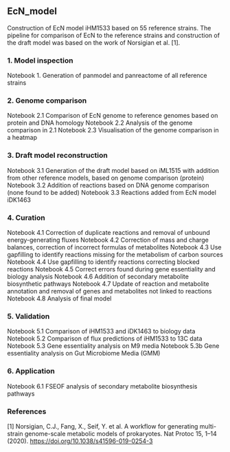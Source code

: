 ## EcN_model

Construction of EcN model iHM1533 based on 55 reference strains. The pipeline for comparison of EcN to the reference strains and construction of the draft model was based on the work of Norsigian et al. [1]. 

### 1. Model inspection
Notebook 1. Generation of panmodel and panreactome of all reference strains

### 2. Genome comparison
Notebook 2.1 Comparison of EcN genome to reference genomes based on protein and DNA homology
Notebook 2.2 Analysis of the genome comparison in 2.1
Notebook 2.3 Visualisation of the genome comparison in a heatmap

### 3. Draft model reconstruction
Notebook 3.1 Generation of the draft model based on iML1515 with addition from other reference models, based on genome comparison (protein)
Notebook 3.2 Addition of reactions based on DNA genome comparison (none found to be added)
Notebook 3.3 Reactions added from EcN model iDK1463

### 4. Curation
Notebook 4.1 Correction of duplicate reactions and removal of unbound energy-generating fluxes
Notebook 4.2 Correction of mass and charge balances, correction of incorrect formulas of metabolites
Notebook 4.3 Use gapfilling to identify reactions missing for the metabolism of carbon sources
Notebook 4.4 Use gapfilling to identify reactions correcting blocked reactions
Notebook 4.5 Correct errors found during gene essentiality and biology analysis
Notebook 4.6 Addition of secondary metabolite biosynthetic pathways
Notebook 4.7 Update of reaction and metabolite annotation and removal of genes and metabolites not linked to reactions
Notebook 4.8 Analysis of final model

### 5. Validation
Notebook 5.1 Comparison of iHM1533 and iDK1463 to biology data
Notebook 5.2 Comparison of flux predictions of iHM1533 to 13C data
Notebook 5.3 Gene essentiality analysis on M9 media
Notebook 5.3b Gene essentiality analysis on Gut Microbiome Media (GMM)

### 6. Application
Notebook 6.1 FSEOF analysis of secondary metabolite biosynthesis pathways

### References
[1] Norsigian, C.J., Fang, X., Seif, Y. et al. A workflow for generating multi-strain genome-scale metabolic models of prokaryotes. Nat Protoc 15, 1–14 (2020). https://doi.org/10.1038/s41596-019-0254-3
